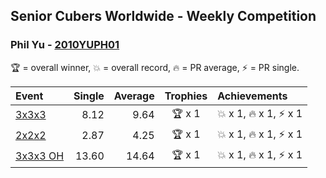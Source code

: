 ## Senior Cubers Worldwide - Weekly Competition
### Phil Yu - [2010YUPH01](https://www.worldcubeassociation.org/persons/2010YUPH01)

🏆 = overall winner, 💥 = overall record, 🔥 = PR average, ⚡ = PR single.

| Event | Single | Average | Trophies | Achievements|
| :-- | --: | --: | :--: | :-- |
| [3x3x3](phil_yu/333.md) | 8.12 | 9.64 | 🏆 x 1 | 💥 x 1, 🔥 x 1, ⚡ x 1 |
| [2x2x2](phil_yu/222.md) | 2.87 | 4.25 | 🏆 x 1 | 💥 x 1, 🔥 x 1, ⚡ x 1 |
| [3x3x3 OH](phil_yu/333oh.md) | 13.60 | 14.64 | 🏆 x 1 | 💥 x 1, 🔥 x 1, ⚡ x 1 |

<!-- Global site tag (gtag.js) - Google Analytics -->
<script async src="https://www.googletagmanager.com/gtag/js?id=UA-86348435-3"></script>
<script>window.dataLayer = window.dataLayer || []; function gtag() {dataLayer.push(arguments);} gtag('js', new Date()); gtag('config', 'UA-86348435-3');</script>
